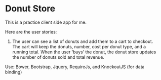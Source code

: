 # Donut Store

This is a practice client side app for me.  

Here are the user stories:
1. The user can see a list of donuts and add them to a cart to checkout.  The cart will keep the donuts, number, cost per donut type, and a running total.  When the user 'buys' the donut, the donut store updates the number of donuts sold and total revenue.  

Use: Bower, Bootstrap, Jquery, RequireJs, and KnockoutJS (for data binding)


